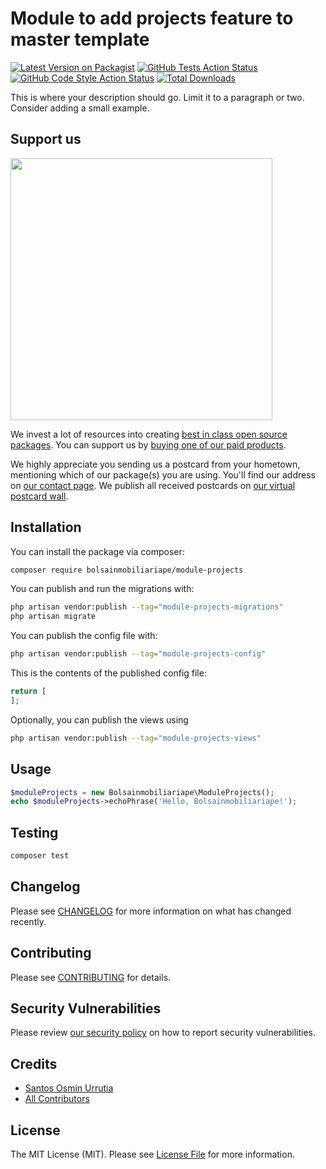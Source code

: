 # Module to add projects feature to master template

[![Latest Version on Packagist](https://img.shields.io/packagist/v/bolsainmobiliariape/module-projects.svg?style=flat-square)](https://packagist.org/packages/bolsainmobiliariape/module-projects)
[![GitHub Tests Action Status](https://img.shields.io/github/workflow/status/bolsainmobiliariape/module-projects/run-tests?label=tests)](https://github.com/bolsainmobiliariape/module-projects/actions?query=workflow%3Arun-tests+branch%3Amain)
[![GitHub Code Style Action Status](https://img.shields.io/github/workflow/status/bolsainmobiliariape/module-projects/Check%20&%20fix%20styling?label=code%20style)](https://github.com/bolsainmobiliariape/module-projects/actions?query=workflow%3A"Check+%26+fix+styling"+branch%3Amain)
[![Total Downloads](https://img.shields.io/packagist/dt/bolsainmobiliariape/module-projects.svg?style=flat-square)](https://packagist.org/packages/bolsainmobiliariape/module-projects)

This is where your description should go. Limit it to a paragraph or two. Consider adding a small example.

## Support us

[<img src="https://github-ads.s3.eu-central-1.amazonaws.com/module-projects.jpg?t=1" width="419px" />](https://spatie.be/github-ad-click/module-projects)

We invest a lot of resources into creating [best in class open source packages](https://spatie.be/open-source). You can support us by [buying one of our paid products](https://spatie.be/open-source/support-us).

We highly appreciate you sending us a postcard from your hometown, mentioning which of our package(s) you are using. You'll find our address on [our contact page](https://spatie.be/about-us). We publish all received postcards on [our virtual postcard wall](https://spatie.be/open-source/postcards).

## Installation

You can install the package via composer:

```bash
composer require bolsainmobiliariape/module-projects
```

You can publish and run the migrations with:

```bash
php artisan vendor:publish --tag="module-projects-migrations"
php artisan migrate
```

You can publish the config file with:

```bash
php artisan vendor:publish --tag="module-projects-config"
```

This is the contents of the published config file:

```php
return [
];
```

Optionally, you can publish the views using

```bash
php artisan vendor:publish --tag="module-projects-views"
```

## Usage

```php
$moduleProjects = new Bolsainmobiliariape\ModuleProjects();
echo $moduleProjects->echoPhrase('Hello, Bolsainmobiliariape!');
```

## Testing

```bash
composer test
```

## Changelog

Please see [CHANGELOG](CHANGELOG.md) for more information on what has changed recently.

## Contributing

Please see [CONTRIBUTING](.github/CONTRIBUTING.md) for details.

## Security Vulnerabilities

Please review [our security policy](../../security/policy) on how to report security vulnerabilities.

## Credits

- [Santos Osmin Urrutia](https://github.com/bolsainmobiliariape)
- [All Contributors](../../contributors)

## License

The MIT License (MIT). Please see [License File](LICENSE.md) for more information.
